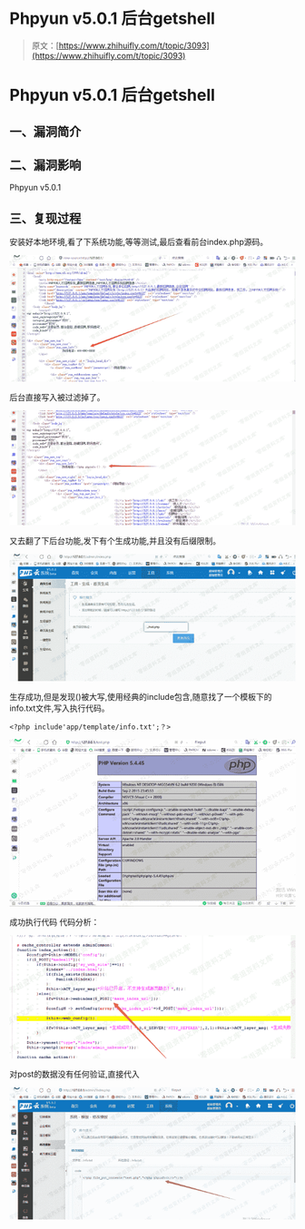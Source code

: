 # Phpyun v5.0.1 后台getshell

> 原文：[https://www.zhihuifly.com/t/topic/3093](https://www.zhihuifly.com/t/topic/3093)

# Phpyun v5.0.1 后台getshell

## 一、漏洞简介

## 二、漏洞影响

Phpyun v5.0.1

## 三、复现过程

安装好本地环境,看了下系统功能,等等测试,最后查看前台index.php源码。

![image](img/313b29663a84a3771e2e29568cebd664.png)

后台直接写入被过滤掉了。

![image](img/08a5b59434db3d772923c22d8406cde3.png)

又去翻了下后台功能,发下有个生成功能,并且没有后缀限制。

![image](img/99d9a222993e478e5681e47001187544.png)

生存成功,但是发现()被大写,使用经典的include包含,随意找了一个模板下的info.txt文件,写入执行代码。

```
<?php include'app/template/info.txt';？> 
```

![image](img/a14c74b1261da9ad06ce9abe4d13cbda.png)

成功执行代码
代码分析：

![image](img/a2f0429b1223637ed0bb3d515c424841.png)

对post的数据没有任何验证,直接代入

![image](img/d5163cecc5792a21a1ef333e1e306fe9.png)
